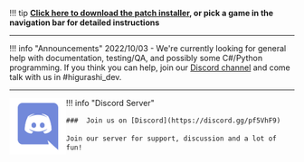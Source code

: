 !!! tip
    **[Click here to download the patch installer](https://github.com/07th-mod/python-patcher/releases/latest), or pick a game in the navigation bar for detailed instructions**
   
***

!!! info "Announcements"
    2022/10/03 - We're currently looking for general help with documentation, testing/QA, and possibly some C#/Python programming. If you think you can help, join our [Discord channel](https://discord.gg/pf5VhF9) and come talk with us in #higurashi_dev.

***

!!! info "Discord Server"
    <a href=https://discord.gg/pf5VhF9><img style="float: left" src="img/Discord-Logo-Color.png" width="100" height="100"/></a>

    ###  Join us on [Discord](https://discord.gg/pf5VhF9)

    Join our server for support, discussion and a lot of fun!
